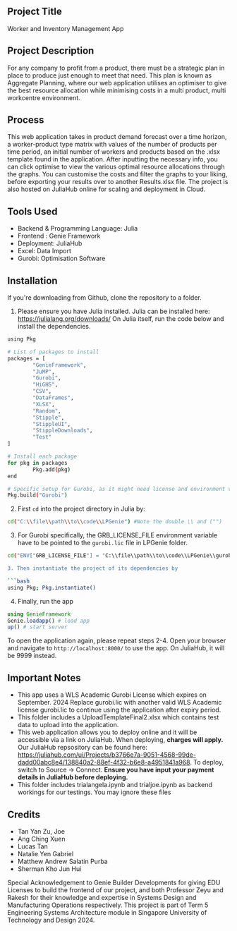 ## Project Title 
Worker and Inventory Management App

## Project Description
For any company to profit from a product, there must be a strategic plan in place to produce just enough to meet that need. This plan is known as Aggregate Planning, where our web application utilises an optimiser to give the best resource allocation while minimising costs in a multi product, multi workcentre environment. 

## Process
This web application takes in product demand forecast over a time horizon, a worker-product type matrix with values of the number of products per time period, an initial number of workers and products based on the .xlsx template found in the application. After inputting the necessary info, you can click optimise to view the various optimal resource allocations through the graphs. You can customise the costs and filter the graphs to your liking, before exporting your results over to another Results.xlsx file. The project is also hosted on JuliaHub online for scaling and deployment in Cloud.

## Tools Used
- Backend & Programming Language: Julia
- Frontend : Genie Framework
- Deployment: JuliaHub
- Excel: Data Import
- Gurobi: Optimisation Software

## Installation

If you're downloading from Github, clone the repository to a folder.

1. Please ensure you have Julia installed. Julia can be installed here: https://julialang.org/downloads/ 
On Julia itself, run the code below and install the dependencies.

```bash
using Pkg

# List of packages to install
packages = [
        "GenieFramework",
        "JuMP",
        "Gurobi",
        "HiGHS",
        "CSV",
        "DataFrames",
        "XLSX",
        "Random",
        "Stipple",
        "StippleUI",
        "StippleDownloads",
        "Test"
]

# Install each package
for pkg in packages
        Pkg.add(pkg)
end

# Specific setup for Gurobi, as it might need license and environment variables set up
Pkg.build("Gurobi")
```

2. First `cd` into the project directory in Julia by:

```bash
cd("C:\\file\\path\\to\\code\\LPGenie") #Note the double \\ and ("")
```

3. For Gurobi specifically, the GRB_LICENSE_FILE environment variable have to be pointed to the `gurobi.lic` file in LPGenie folder.

```bash
cd("ENV["GRB_LICENSE_FILE"] = "C:\\file\\path\\to\\code\\LPGenie\\gurobi.lic")

3. Then instantiate the project of its dependencies by

```bash
using Pkg; Pkg.instantiate()
```

4. Finally, run the app

```julia
using GenieFramework
Genie.loadapp() # load app
up() # start server
```

To open the application again, please repeat steps 2-4.
Open your browser and navigate to `http://localhost:8000/` to use the app. On JuliaHub, it will be 9999 instead.

## Important Notes
- This app uses a WLS Academic Gurobi License which expires on September. 2024 Replace gurobi.lic with another valid WLS Academic license gurobi.lic to continue using the application after expiry period.
- This folder includes a UploadTemplateFinal2.xlsx which contains test data to upload into the application.
- This web application allows you to deploy online and it will be accessible via a link on JuliaHub. When deploying, **charges will apply.** Our JuliaHub repsository can be found here: https://juliahub.com/ui/Projects/b3766e7a-9051-4568-99de-dadd00abc8e4/138840a2-88ef-4f32-b6e8-a4951841a968.
To deploy, switch to Source -> Connect. **Ensure you have input your payment details in JuliaHub before deploying.**
- This folder includes trialangela.ipynb and trialjoe.ipynb as backend workings for our testings. You may ignore these files
  
## Credits
- Tan Yan Zu, Joe
- Ang Ching Xuen
- Lucas Tan
- Natalie Yen Gabriel
- Matthew Andrew Salatin Purba
- Sherman Kho Jun Hui

Special Acknowledgement to Genie Builder Developments for giving EDU Licenses to build the frontend of our project, and both Professor Zeyu and Rakesh for their knowledge and expertise in Systems Design and Manufacturing Operations respectively. This project is part of Term 5 Engineering Systems Architecture module in Singapore University of Technology and Design 2024.


